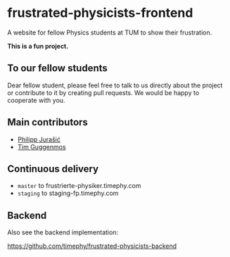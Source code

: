 # frustrated-physicists-frontend

A website for fellow Physics students at TUM to show their frustration.

**This is a fun project.**

## To our fellow students

Dear fellow student, please feel free to talk to us directly about the project or contribute to it by creating pull requests. We would be happy to cooperate with you.

## Main contributors

- [Philipp Jurašić](https://github.com/missing-user)
- [Tim Guggenmos](https://github.com/timephy)

## Continuous delivery

- `master` to frustrierte-physiker.timephy.com
- `staging` to staging-fp.timephy.com

## Backend

Also see the backend implementation:

https://github.com/timephy/frustrated-physicists-backend
